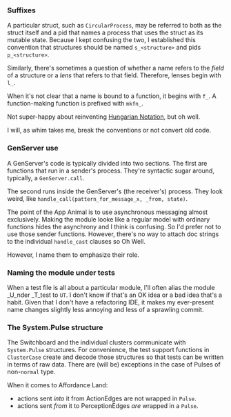 ### Suffixes

A particular struct, such as `CircularProcess`, may be referred to
both as the struct itself and a pid that names a process that uses the
struct as its mutable state. Because I kept confusing the two, I
established this convention that structures should be named
`s_<structure>` and pids `p_<structure>`. 

Similarly, there's sometimes a question of whether a name refers to
the *field* of a structure or a *lens* that refers to that
field. Therefore, lenses begin with `l_`.

When it's not clear that a name is bound to a function, it begins with `f_`. A function-making function is prefixed with `mkfn_`. 

Not super-happy about reinventing
[Hungarian Notation](https://en.wikipedia.org/wiki/Hungarian_notation),
but oh well. 

I will, as whim takes me, break the conventions or not convert old code.


### GenServer use

A GenServer's code is typically divided into two sections. The first
are functions that run in a sender's process. They're syntactic sugar
around, typically, a `GenServer.call`.

The second runs inside the GenServer's (the receiver's) process. They look weird,
like `handle_call(pattern_for_message_x, _from, state)`. 

The point of the App Animal is to use asynchronous messaging almost
exclusively. Making the module looke like a regular model with
ordinary functions hides the asynchrony and I think is confusing. So
I'd prefer not to use those sender functions. However, there's no way
to attach doc strings to the individual `handle_cast` clauses so Oh Well.

However, I name them to emphasize their role.

### Naming the module under tests

When a test file is all about a particular module, I'll often alias
the module _U_nder _T_test to `UT`. I don't know if that's an OK idea
or a bad idea that's a habit. Given that I don't have a refactoring
IDE, it makes my ever-present name changes slightly less annoying and
less of a sprawling commit.

### The System.Pulse structure

The Switchboard and the individual clusters communicate with
`System.Pulse` structures. For convenience, the test support functions
in `ClusterCase` create and decode those structures so that tests can
be written in terms of raw data. There are (will be) exceptions in the
case of Pulses of non-`normal` type.

When it comes to Affordance Land:

* actions sent *into* it from ActionEdges are not wrapped in `Pulse`.
* actions sent *from* it to PerceptionEdges *are* wrapped in a `Pulse`.

